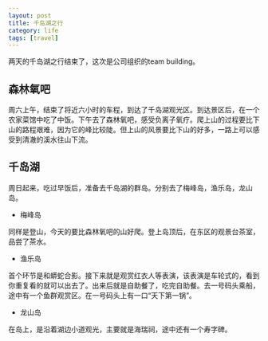 ```yaml
---
layout: post
title: 千岛湖之行
category: life
tags: [travel]
---
```


两天的千岛湖之行结束了，这次是公司组织的team building。

森林氧吧
---

周六上午，结束了将近六小时的车程，到达了千岛湖观光区。到达景区后，在一个农家菜馆中吃了中饭。下午去了森林氧吧，感受负离子氧疗。爬上山的过程要比下山的路程艰难，因为它的峰比较陡。但上山的风景要比下山的好多，一路上可以感受到清澈的溪水往山下流。

千岛湖
---

周日起来，吃过早饭后，准备去千岛湖的群岛。分别去了梅峰岛，渔乐岛，龙山岛。

* 梅峰岛

同样是登山，今天的要比森林氧吧的山好爬。登上岛顶后，在东区的观景台茶室，品尝了茶水。

* 渔乐岛

首个环节是和蟒蛇合影。接下来就是观赏红衣人等表演，该表演是车轮式的，看到你重复看的就可以出去了。出来后就是自助餐了，吃完自助餐。去一号码头乘船，途中有一个鱼群观赏区。在一号码头上有一口“天下第一锅”。

* 龙山岛

在岛上，是沿着湖边小道观光，主要就是海瑞祠，途中还有一个寿字碑。

